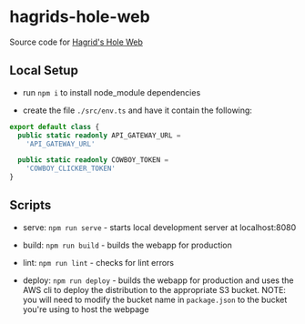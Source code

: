 # hagrids-hole-web

Source code for [Hagrid's Hole Web](http://hagridshole.com)

## Local Setup

- run ```npm i``` to install node_module dependencies

- create the file ```./src/env.ts``` and have it contain the following:
```ts
export default class {
  public static readonly API_GATEWAY_URL =
    'API_GATEWAY_URL'

  public static readonly COWBOY_TOKEN =
    'COWBOY_CLICKER_TOKEN'
}

```

## Scripts

- serve: ```npm run serve``` - starts local development server at localhost:8080

- build: ```npm run build``` - builds the webapp for production

- lint: ```npm run lint``` - checks for lint errors

- deploy: ```npm run deploy``` - builds the webapp for production and uses the AWS cli to deploy the distribution to the appropriate S3 bucket. NOTE: you will need to modify the bucket name in ```package.json``` to the bucket you're using to host the webpage
